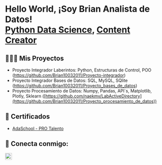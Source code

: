 <h1>Hello World, ¡Soy Brian Analista de Datos! <br/><a href="https://github.com/Brian10032011">Python Data Science</a>, <a href="https://www.linkedin.com/in/brian-vargas-nagles/">Content Creator</a>
<h2>👩🏽‍💻 Mis Proyectos</h2>

  - Proyecto Integrador Laberintos: Python, Estructuras de Control, POO (https://github.com/Brian10032011/Proyecto-integrador) 
  - Proyecto Integrador Bases de Datos: SQL, MySQL, SQlite (https://github.com/Brian10032011/Proyecto_bases_de_datos) 
  - Proyecto Procesamiento de Datos: Numpy, Pandas, API´s, Matplotlib, Plotly, Sklearn ([https://github.com/naekmv/LabActiveDirectory](https://github.com/Brian10032011/Proyecto_procesamiento_de_datos)) 

<h2>📄 Certificados </h2>

- [AdaSchool - PRO Talento](https://learn.ada-school.org/certifications/65b4244bf81c1b9d6b85b7e4)



<h2> 🤳 Conecta conmigo:</h2>

[<img align="left" alt="BrianVargas | LinkedIn" width="22px" src="https://cdn.jsdelivr.net/npm/simple-icons@v3/icons/linkedin.svg" />][linkedin] 

[linkedin]: https://www.linkedin.com/in/brian-vargas-nagles/



<!--
**naekm/naekmv** es un repositorio ✨ _special_ ✨ ya que el archivo `README.md` (este archivo ) aparece directamente en tu perfil de Github.

Aquí hay más cosas que puedes incluir:

- 🔭 Estoy trabajando en ...
- 🌱 Actualmente aprendo ...
- 👯 Estoy buscando colaborar con ...
- 💬 Me puedes preguntar de ...
- 📫 Cómo contactarme: ...

-->
